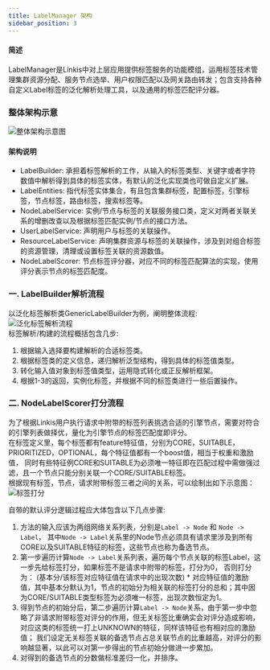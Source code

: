 ```yaml
---
title: LabelManager 架构
sidebar_position: 3
---
```


#### 简述

LabelManager是Linkis中对上层应用提供标签服务的功能模组，运用标签技术管理集群资源分配、服务节点选举、用户权限匹配以及网关路由转发；包含支持各种自定义Label标签的泛化解析处理工具，以及通用的标签匹配评分器。

### 整体架构示意

![整体架构示意图](/Images-zh/Architecture/LabelManager/label_manager_global.png)  

#### 架构说明

- LabelBuilder: 承担着标签解析的工作，从输入的标签类型、关键字或者字符数值中解析得到具体的标签实体，有默认的泛化实现类也可做自定义扩展。
- LabelEntities: 指代标签实体集合，有且包含集群标签，配置标签，引擎标签，节点标签，路由标签，搜索标签等。
- NodeLabelService: 实例/节点与标签的关联服务接口类，定义对两者关联关系的增删改查以及根据标签匹配实例/节点的接口方法。
- UserLabelService: 声明用户与标签的关联操作。
- ResourceLabelService: 声明集群资源与标签的关联操作，涉及到对组合标签的资源管理，清理或设置标签关联的资源数值。
- NodeLabelScorer: 节点标签评分器，对应不同的标签匹配算法的实现，使用评分表示节点的标签匹配度。

### 一. LabelBuilder解析流程

以泛化标签解析类GenericLabelBuilder为例，阐明整体流程:  
![泛化标签解析流程](/Images-zh/Architecture/LabelManager/label_manager_builder.png)  
标签解析/构建的流程概括包含几步:  

1. 根据输入选择要构建解析的合适标签类。
2. 根据标签类的定义信息，递归解析泛型结构，得到具体的标签值类型。
3. 转化输入值对象到标签值类型，运用隐式转化或正反解析框架。
4. 根据1-3的返回，实例化标签，并根据不同的标签类进行一些后置操作。

### 二. NodeLabelScorer打分流程

为了根据Linkis用户执行请求中附带的标签列表挑选合适的引擎节点，需要对符合的引擎列表做择优，量化为引擎节点的标签匹配度即评分。  
在标签定义里，每个标签都有feature特征值，分别为CORE，SUITABLE，PRIORITIZED，OPTIONAL，每个特征值都有一个boost值，相当于权重和激励值，
同时有些特征例CORE和SUITABLE为必须唯一特征即在匹配过程中需做强过滤，且一个节点只能分别关联一个CORE/SUITABLE标签。  
根据现有标签，节点，请求附带标签三者之间的关系，可以绘制出如下示意图：  
![标签打分](/Images-zh/Architecture/LabelManager/label_manager_scorer.png)  

自带的默认评分逻辑过程应大体包含以下几点步骤:  

1. 方法的输入应该为两组网络关系列表，分别是`Label -> Node` 和 `Node -> Label`， 其中`Node -> Label`关系里的Node节点必须具有请求里涉及到所有CORE以及SUITABLE特征的标签，这些节点也称为备选节点。
2. 第一步遍历计算`Node -> Label`关系列表，遍历每个节点关联的标签Label，这一步先给标签打分，如果标签不是请求中附带的标签，打分为0，
否则打分为： (基本分/该标签对应特征值在请求中的出现次数) * 对应特征值的激励值，其中基本分默认为1，节点的初始分为相关联的标签打分的总和；其中因为CORE/SUITABLE类型标签为必须唯一标签，出现次数恒定为1。
3. 得到节点的初始分后，第二步遍历计算`Label -> Node`关系，由于第一步中忽略了非请求附带标签对评分的作用，但无关标签比重确实会对评分造成影响，对应这类的标签统一打上UNKNOWN的特征，同样该特征也有相对应的激励值；
我们设定无关标签关联的备选节点占总关联节点的比重越高，对评分的影响越显著，以此可以对第一步得出的节点初始分做进一步累加。
4. 对得到的备选节点的分数做标准差归一化，并排序。

